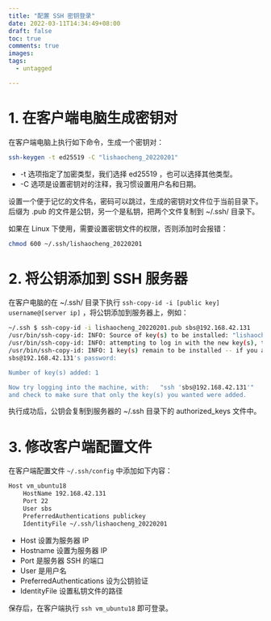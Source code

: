```yaml
---
title: "配置 SSH 密钥登录"
date: 2022-03-11T14:34:49+08:00
draft: false
toc: true
comments: true
images:
tags:
  - untagged

---
```


# 1. 在客户端电脑生成密钥对

在客户端电脑上执行如下命令，生成一个密钥对：

```bash
ssh-keygen -t ed25519 -C "lishaocheng_20220201"
```

* -t 选项指定了加密类型，我们选择 ed25519 ，也可以选择其他类型。
* -C 选项是设置密钥对的注释，我习惯设置用户名和日期。

 设置一个便于记忆的文件名，密码可以跳过，生成的密钥对文件位于当前目录下。后缀为 .pub 的文件是公钥，另一个是私钥，把两个文件复制到 ~/.ssh/ 目录下。

如果在 Linux 下使用，需要设置密钥文件的权限，否则添加时会报错：

```bash
chmod 600 ~/.ssh/lishaocheng_20220201
```

# 2. 将公钥添加到 SSH 服务器

在客户电脑的在 ~/.ssh/ 目录下执行 `ssh-copy-id -i [public key] username@[server ip]` ，将公钥添加到服务器上，例如：

```bash
~/.ssh $ ssh-copy-id -i lishaocheng_20220201.pub sbs@192.168.42.131
/usr/bin/ssh-copy-id: INFO: Source of key(s) to be installed: "lishaocheng_20220201.pub"
/usr/bin/ssh-copy-id: INFO: attempting to log in with the new key(s), to filter out any that are already installed
/usr/bin/ssh-copy-id: INFO: 1 key(s) remain to be installed -- if you are prompted now it is to install the new keys
sbs@192.168.42.131's password:

Number of key(s) added: 1

Now try logging into the machine, with:   "ssh 'sbs@192.168.42.131'"
and check to make sure that only the key(s) you wanted were added.
```

执行成功后，公钥会复制到服务器的 ~/.ssh 目录下的 authorized_keys 文件中。

 # 3. 修改客户端配置文件

在客户端配置文件 `~/.ssh/config` 中添加如下内容：

```bash
Host vm_ubuntu18
    HostName 192.168.42.131
    Port 22
    User sbs
    PreferredAuthentications publickey
    IdentityFile ~/.ssh/lishaocheng_20220201
```

* Host 设置为服务器 IP
* Hostname 设置为服务器 IP
* Port 是服务器 SSH 的端口
* User 是用户名
* PreferredAuthentications 设为公钥验证
* IdentityFile 设置私钥文件的路径

保存后，在客户端执行 `ssh vm_ubuntu18` 即可登录。